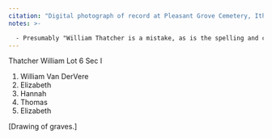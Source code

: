 ```yaml
---
citation: "Digital photograph of record at Pleasant Grove Cemetery, Ithaca NY, taken April 2022."
notes: >-

  - Presumably "William Thatcher is a mistake, as is the spelling and capitalization "Van DerVere".
---
```


Thatcher William  Lot 6  Sec I

  1. William Van DerVere
  2. Elizabeth
  3. Hannah
  4. Thomas
  5. Elizabeth

[Drawing of graves.]
